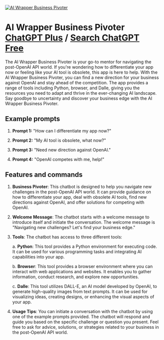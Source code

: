 
[![AI Wrapper Business Pivoter](https://files.oaiusercontent.com/file-zMAM0iVC6dLeWgnXa3qKx4dM?se=2123-10-16T22%3A18%3A20Z&sp=r&sv=2021-08-06&sr=b&rscc=max-age%3D31536000%2C%20immutable&rscd=attachment%3B%20filename%3D6e256ecc-3150-450a-a53d-d53c0efa1f63.png&sig=Q6yeToLDiNx2hLCU4mFXf33h/ZyruM9jDE5Rmqmwj7g%3D)](https://chat.openai.com/g/g-WrdNxYeIk-ai-wrapper-business-pivoter)

# AI Wrapper Business Pivoter [ChatGPT Plus](https://chat.openai.com/g/g-WrdNxYeIk-ai-wrapper-business-pivoter) / [Search ChatGPT Free](https://gptcall.net/index.html#/?search=AI%20Wrapper%20Business%20Pivoter)

The AI Wrapper Business Pivoter is your go-to mentor for navigating the post-OpenAI API world. If you're wondering how to differentiate your app now or feeling like your AI tool is obsolete, this app is here to help. With the AI Wrapper Business Pivoter, you can find a new direction for your business against OpenAI and stay ahead of the competition. The app provides a range of tools including Python, browser, and Dalle, giving you the resources you need to adapt and thrive in the ever-changing AI landscape. Say goodbye to uncertainty and discover your business edge with the AI Wrapper Business Pivoter.

## Example prompts

1. **Prompt 1:** "How can I differentiate my app now?"

2. **Prompt 2:** "My AI tool is obsolete, what now?"

3. **Prompt 3:** "Need new direction against OpenAI."

4. **Prompt 4:** "OpenAI competes with me, help!"

## Features and commands

1. **Business Pivoter**: This chatbot is designed to help you navigate new challenges in the post-OpenAI API world. It can provide guidance on how to differentiate your app, deal with obsolete AI tools, find new directions against OpenAI, and offer solutions for competing with OpenAI.

2. **Welcome Message**: The chatbot starts with a welcome message to introduce itself and initiate the conversation. The welcome message is "Navigating new challenges? Let's find your business edge."

3. **Tools**: The chatbot has access to three different tools:

    a. **Python**: This tool provides a Python environment for executing code. It can be used for various programming tasks and integrating AI capabilities into your app.

    b. **Browser**: This tool provides a browser environment where you can interact with web applications and websites. It enables you to gather information, conduct research, and explore new opportunities.

    c. **Dalle**: This tool utilizes DALL-E, an AI model developed by OpenAI, to generate high-quality images from text prompts. It can be used for visualizing ideas, creating designs, or enhancing the visual aspects of your app.

4. **Usage Tips**: You can initiate a conversation with the chatbot by using one of the example prompts provided. The chatbot will respond and guide you based on the specific challenge or question you present. Feel free to ask for advice, solutions, or strategies related to your business in the post-OpenAI API world.


